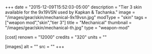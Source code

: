 +++
date = "2015-12-09T15:52:03-05:00"
description = "Tier 3 skin available for the 9x19VSN used by Kapkan & Tachanka."
image = "/images/gear/skin/mechanical-9x19vsn.jpg"
modType = "skin"
tags = ["weapon mod","skin","tier 3"]
title = "Mechanical"
thumbnail = "/images/gear/skin/mechanical-th.jpg"
type = "weapon-mod"

[cost]
  renown = "12000"
  credits = "320"
  units = ""

[images]
  alt = ""
  src = ""
+++
